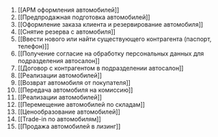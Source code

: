 1. [[АРМ оформления автомобилей]]
2. [[Предпродажная подготовка автомобилей]]
3. [[Оформление заказа клиента и резервирование автомобиля]]
4. [[Снятие резерва с автомобиля]]
5. [[Ввести нового или найти существующего контрагента (паспорт, телефон)]]
6. [[Получение согласие на обработку персональных данных для подразделения автосалон]]
7. [[Договор с контрагентом в подразделении автосалон]]
8. [[Реализации автомобилей]]
9. [[Возврат автомобиля от покупателя]]
10. [[Передача автомобиля на комиссию]]
11. [[Реализации автомобилей]]
12. [[Перемещение автомобилей по складам]]
13. [[Ценообразование автомобилей]]
14. [[Trade-in по автомобилям]]
15. [[Продажа автомобилей в лизинг]]